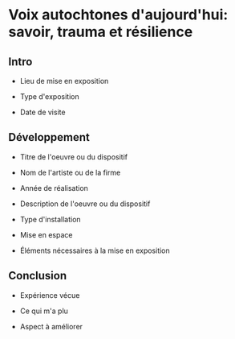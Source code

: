 # Voix autochtones d'aujourd'hui: savoir, trauma et résilience #

## Intro ##

- Lieu de mise en exposition

- Type d'exposition

- Date de visite

## Développement ##

- Titre de l'oeuvre ou du dispositif

- Nom de l'artiste ou de la firme

- Année de réalisation

- Description de l'oeuvre ou du dispositif

- Type d'installation

- Mise en espace

- Éléments nécessaires à la mise en exposition

## Conclusion ##

- Expérience vécue

- Ce qui m'a plu

- Aspect à améliorer
